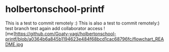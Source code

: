 # holbertonschool-printf
This is a test to commit remotely :)
This is also a test to commit remotely:)
test branch
test again add collaborator access
![me]https://github.com/Goaty-yagi/holbertonschool-printf/blob/a0364b6a845b1194623e484f68bcd1cac68796fc/flowchart_README.jpg
